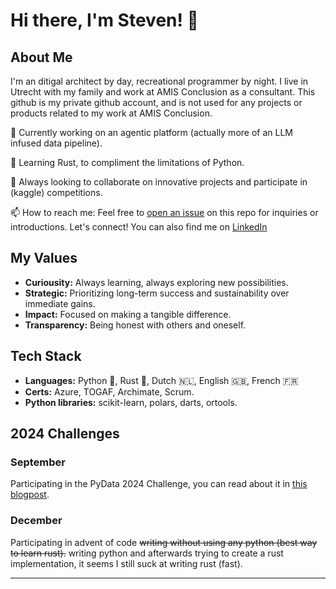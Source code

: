 # Hi there, I'm Steven! 👋

## About Me
I'm an ditigal architect by day, recreational programmer by night. I live in Utrecht with my family and work at AMIS Conclusion as a consultant. This github is my private github account, and is not used for any projects or products related to my work at AMIS Conclusion. 

 🔭 Currently working on an agentic platform (actually more of an LLM infused data pipeline). 
 
 🌱 Learning Rust, to compliment the limitations of Python.
 
 🤝 Always looking to collaborate on innovative projects and participate in (kaggle) competitions.
 
 📫 How to reach me: Feel free to [open an issue](https://github.com/StevenTimotheus/StevenTimotheus) on this repo for inquiries or introductions. Let's connect! You can also find me on [LinkedIn](https://www.linkedin.com/in/steven-grond-37772413/)

## My Values
- **Curiousity:** Always learning, always exploring new possibilities.
- **Strategic:** Prioritizing long-term success and sustainability over immediate gains.
- **Impact:** Focused on making a tangible difference.
- **Transparency:** Being honest with others and oneself.


## Tech Stack
- **Languages:** Python 🐍, Rust 🦀, Dutch 🇳🇱, English 🇬🇧, French 🇫🇷
- **Certs:** Azure, TOGAF, Archimate, Scrum.
- **Python libraries:** scikit-learn, polars, darts, ortools.

## 2024 Challenges
### September
Participating in the PyData 2024 Challenge, you can read about it in [this blogpost](https://technology.amis.nl/machine-learning/mastering-realtime-data-how-i-topped-the-leaderboard-at-pydata/).

### December
Participating in advent of code ~~writing without using any python (best way to learn rust).~~ writing python and afterwards trying to create a rust implementation, it seems I still suck at writing rust (fast). 

---
